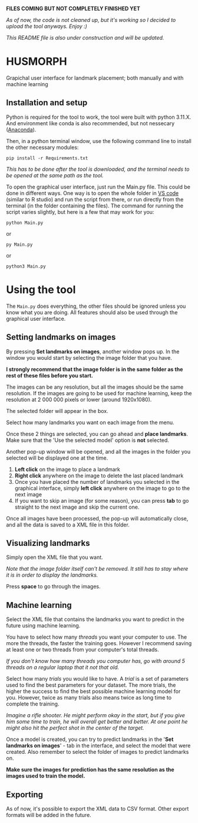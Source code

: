 **FILES COMING BUT NOT COMPLETELY FINISHED YET**

*As of now, the code is not cleaned up, but it's working so I decided to upload the tool anyways. Enjoy :)*

*This README file is also under construction and will be updated.*

# HUSMORPH

Grapichal user interface for landmark placement; both manually and with machine learning

## Installation and setup

Python is required for the tool to work, the tool were built with python 3.11.X. And environment like conda is also recommended, but not nessecary ([Anaconda](https://www.anaconda.com/download/success)).

Then, in a python terminal window, use the following command line to install the other necessary modules:

    pip install -r Requirements.txt

*This has to be done after the tool is downloaded, and the terminal needs to be opened at the same path as the tool.*

To open the graphical user interface, just run the Main.py file. This could be done in different ways. One way is to open the whole folder in [VS code](https://code.visualstudio.com) (similar to R studio) and run the script from there, or run directly from the terminal (in the folder containing the files). The command for running the script varies slightly, but here is a few that may work for you:

    python Main.py

or

    py Main.py

or

    python3 Main.py



# Using the tool

The `Main.py` does everything, the other files should be ignored unless you know what you are doing. All features should also be used through the graphical user interface.

## Setting landmarks on images

By pressing **Set landmarks on images**, another window pops up. In the window you would start by selecting the image folder that you have.

**I strongly recommend that the image folder is in the same folder as the rest of these files before you start.**

The images can be any resolution, but all the images should be the same resolution. If the images are going to be used for machine learning, keep the resolution at 2 000 000 pixels or lower (around 1920x1080).

The selected folder will appear in the box.

Select how many landmarks you want on each image from the menu.

Once these 2 things are selected, you can go ahead and **place landmarks**. Make sure that the 'Use the selected model' option is **not** selected.

Another pop-up window will be opened, and all the images in the folder you selected will be displayed one at the time.

1. **Left click** on the image to place a landmark
2. **Right click** anywhere on the image to delete the last placed landmark
3. Once you have placed the number of landmarks you selected in the graphical interface, simply **left click** anywhere on the image to go to the next image
4. If you want to skip an image (for some reason), you can press **tab** to go straight to the next image and skip the current one.

Once all images have been processed, the pop-up will automatically close, and all the data is saved to a XML file in this folder.


## Visualizing landmarks

Simply open the XML file that you want.

*Note that the image folder itself can't be removed. It still has to stay where it is in order to display the landmarks.*

Press **space** to go through the images.

## Machine learning

Select the XML file that contains the landmarks you want to predict in the future using machine learning.

You have to select how many *threads* you want your computer to use. The more the threads, the faster the training goes. However I recommend saving at least one or two threads from your computer's total threads.

*If you don't know how many threads you computer has, go with around 5 threads on a regular laptop that it not that old.*

Select how many *trials* you would like to have. A *trial* is a set of parameters used to find the best parameters for your dataset. The more trials, the higher the success to find the best possible machine learning model for you. However, twice as many trials also means twice as long time to complete the training.

*Imagine a rifle shooter. He might perform okay in the start, but if you give him some time to train, he will overall get better and better. At one point he might also hit the perfect shot in the center of the target.*

Once a model is created, you can try to predict landmarks in the '**Set landmarks on images**' - tab in the interface, and select the model that were created. Also remember to select the folder of images to predict landmarks on.

**Make sure the images for prediction has the same resolution as the images used to train the model.**

## Exporting

As of now, it's possible to export the XML data to CSV format. Other export formats will be added in the future.